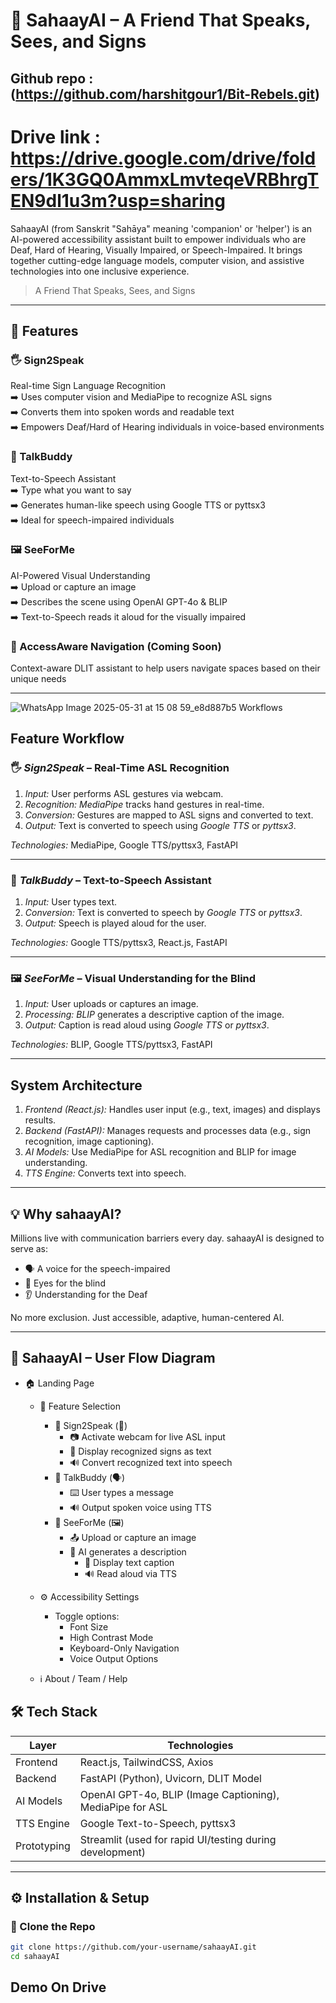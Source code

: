 # 🤖 SahaayAI – A Friend That Speaks, Sees, and Signs
## Github repo : (https://github.com/harshitgour1/Bit-Rebels.git)
# Drive link : https://drive.google.com/drive/folders/1K3GQ0AmmxLmvteqeVRBhrgTEN9dl1u3m?usp=sharing

SahaayAI (from Sanskrit "Sahāya" meaning 'companion' or 'helper') is an AI-powered accessibility assistant built to empower individuals who are Deaf, Hard of Hearing, Visually Impaired, or Speech-Impaired. It brings together cutting-edge language models, computer vision, and assistive technologies into one inclusive experience.

>  A Friend That Speaks, Sees, and Signs

---

## 🌟 Features

### 🖐️ Sign2Speak
Real-time Sign Language Recognition  
➡️ Uses computer vision and MediaPipe to recognize ASL signs  
➡️ Converts them into spoken words and readable text  
➡️ Empowers Deaf/Hard of Hearing individuals in voice-based environments

### 💬 TalkBuddy
Text-to-Speech Assistant  
➡️ Type what you want to say  
➡️ Generates human-like speech using Google TTS or pyttsx3  
➡️ Ideal for speech-impaired individuals

### 🖼️ SeeForMe
AI-Powered Visual Understanding  
➡️ Upload or capture an image  
➡️ Describes the scene using OpenAI GPT-4o & BLIP  
➡️ Text-to-Speech reads it aloud for the visually impaired

### 🧭 AccessAware Navigation (Coming Soon)  
Context-aware DLIT assistant to help users navigate spaces based on their unique needs

---
![WhatsApp Image 2025-05-31 at 15 08 59_e8d887b5](https://github.com/user-attachments/assets/be916d8f-a8cc-4983-837e-08deaf5ae01b)
Workflows

## Feature Workflow
### 🖐️ *Sign2Speak* – Real-Time ASL Recognition

1. *Input:* User performs ASL gestures via webcam.
2. *Recognition:* *MediaPipe* tracks hand gestures in real-time.
3. *Conversion:* Gestures are mapped to ASL signs and converted to text.
4. *Output:* Text is converted to speech using *Google TTS* or *pyttsx3*.

*Technologies:* MediaPipe, Google TTS/pyttsx3, FastAPI

---

### 💬 *TalkBuddy* – Text-to-Speech Assistant

1. *Input:* User types text.
2. *Conversion:* Text is converted to speech by *Google TTS* or *pyttsx3*.
3. *Output:* Speech is played aloud for the user.

*Technologies:* Google TTS/pyttsx3, React.js, FastAPI

---

### 🖼️ *SeeForMe* – Visual Understanding for the Blind

1. *Input:* User uploads or captures an image.
2. *Processing:* *BLIP* generates a descriptive caption of the image.
3. *Output:* Caption is read aloud using *Google TTS* or *pyttsx3*.

*Technologies:* BLIP, Google TTS/pyttsx3, FastAPI

---

##  System Architecture

1. *Frontend (React.js):* Handles user input (e.g., text, images) and displays results.
2. *Backend (FastAPI):* Manages requests and processes data (e.g., sign recognition, image captioning).
3. *AI Models:* Use MediaPipe for ASL recognition and BLIP for image understanding.
4. *TTS Engine:* Converts text into speech.

---

## 💡 Why sahaayAI?

Millions live with communication barriers every day. sahaayAI is designed to serve as:

- 🗣 A voice for the speech-impaired  
- 👀 Eyes for the blind  
- 👂 Understanding for the Deaf  

No more exclusion. Just accessible, adaptive, human-centered AI.

---
## 🧭 SahaayAI – User Flow Diagram

- 🏠 Landing Page  
  - 🔽 Feature Selection  
    - 🔹 Sign2Speak (🧏)
      - 📷 Activate webcam for live ASL input  
      - 📝 Display recognized signs as text  
      - 🔊 Convert recognized text into speech  
    - 🔹 TalkBuddy (🗣️)
      - ⌨️ User types a message  
      - 🔊 Output spoken voice using TTS  
    - 🔹 SeeForMe (🖼️)
      - 📤 Upload or capture an image  
      - 🧠 AI generates a description  
        - 📝 Display text caption  
        - 🔊 Read aloud via TTS  

  - ⚙️ Accessibility Settings  
    - Toggle options:
      - Font Size  
      - High Contrast Mode  
      - Keyboard-Only Navigation  
      - Voice Output Options  

  - ℹ️ About / Team / Help

## 🛠️ Tech Stack

| Layer        | Technologies                                                  |
|--------------|---------------------------------------------------------------|
| Frontend     | React.js, TailwindCSS, Axios                                  |
| Backend      | FastAPI (Python), Uvicorn, DLIT Model                         |
| AI Models    | OpenAI GPT-4o, BLIP (Image Captioning), MediaPipe for ASL     |
| TTS Engine   | Google Text-to-Speech, pyttsx3                                |
| Prototyping  | Streamlit (used for rapid UI/testing during development)      |

---

## ⚙️ Installation & Setup

### 📁 Clone the Repo

```bash
git clone https://github.com/your-username/sahaayAI.git
cd sahaayAI
```
## Demo On Drive
